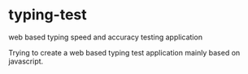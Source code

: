 # typing-test
web based typing speed and accuracy testing application

Trying to create a web based typing test application mainly based on javascript.
